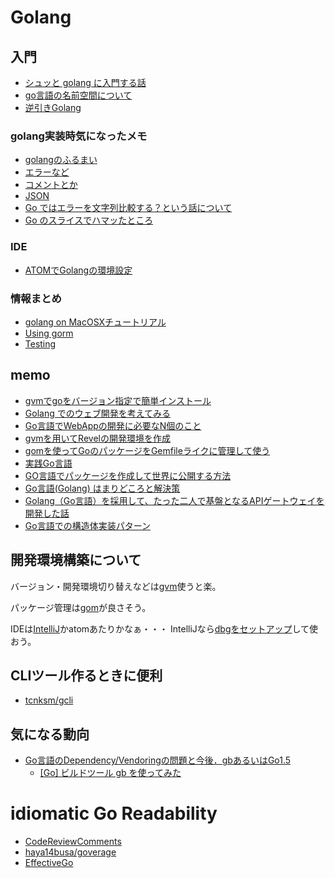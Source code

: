 Golang
======

入門
----

 - [シュッと golang に入門する話](http://sixeight.hatenablog.com/entry/2015/03/16/032222)
 - [go言語の名前空間について](http://blog.satotaichi.info/namespaces-of-golang/)
 - [逆引きGolang](http://ashitani.jp/golangtips/index.html)

### golang実装時気になったメモ

- [golangのふるまい](about.md)
- [エラーなど](errors.md)
- [コメントとか](comments.md)
- [JSON](https://eager.io/blog/go-and-json/)
- [Go ではエラーを文字列比較する？という話について](http://dsas.blog.klab.org/archives/cat_50043510.html)
- [Go のスライスでハマッたところ](http://jxck.hatenablog.com/entry/golang-slice-internals2)

### IDE

 - [ATOMでGolangの環境設定](http://qiita.com/m0a/items/b7b27254a43d50b7aba2)

### 情報まとめ
 - [golang on MacOSXチュートリアル](./tutorial.md)
 - [Using gorm](./gorm.md)
 - [Testing](./testing.md)


memo
----

- [gvmでgoをバージョン指定で簡単インストール](http://qiita.com/isaoshimizu/items/1a5d51aed98a57a9bcd4)
- [Golang でのウェブ開発を考えてみる](http://qiita.com/voluntas/items/7af2f06d2688f649576f)
- [Go言語でWebAppの開発に必要なN個のこと](http://qiita.com/tenntenn/items/b8b27e32c28f7569f41a)
- [gvmを用いてRevelの開発環境を作成](http://blog.mnrtks.jp/posts/2014/02/24/gvm-revel/)
- [gomを使ってGoのパッケージをGemfileライクに管理して使う](http://hiropo.co.uk/archives/978.html)
- [実践Go言語](http://golang.jp/effective_go)
- [GO言語でパッケージを作成して世界に公開する方法](http://blog.daisukeyamashita.com/post/1209.html)
- [Go言語(Golang) はまりどころと解決策](http://www.yunabe.jp/docs/golang_pitfall.html#interface-nil-gointerface)
- [Golang（Go言語）を採用して、たった二人で基盤となるAPIゲートウェイを開発した話](http://tech.medpeer.co.jp/entry/2015/12/14/073000)
- [Go言語での構造体実装パターン](http://blog.monochromegane.com/blog/2014/03/23/struct-implementaion-patterns-in-golang/)

開発環境構築について
-----------------

バージョン・開発環境切り替えなどは[gvm](#memo)使うと楽。

パッケージ管理は[gom](https://github.com/mattn/gom)が良さそう。

IDEは[IntelliJ](http://stormcat.hatenablog.com/entry/2015/04/13/123000)かatomあたりかなぁ・・・
IntelliJなら[dbgをセットアップ](http://qiita.com/puttyo_bubu/items/a8476e4422259d75f449)して使おう。

CLIツール作るときに便利
--------------------

- [tcnksm/gcli](https://github.com/tcnksm/gcli)


気になる動向
-----------

- [Go言語のDependency/Vendoringの問題と今後．gbあるいはGo1.5](http://deeeet.com/writing/2015/06/26/golang-dependency-vendoring/)
	- [[Go] ビルドツール gb を使ってみた](http://blog.yohei.org/go-build-tool-gb/)

idiomatic Go Readability
==========================
- [CodeReviewComments](https://github.com/golang/go/wiki/CodeReviewComments)
- [haya14busa/goverage](https://github.com/haya14busa/goverage)
- [EffectiveGo](https://golang.org/doc/effective_go.html)
